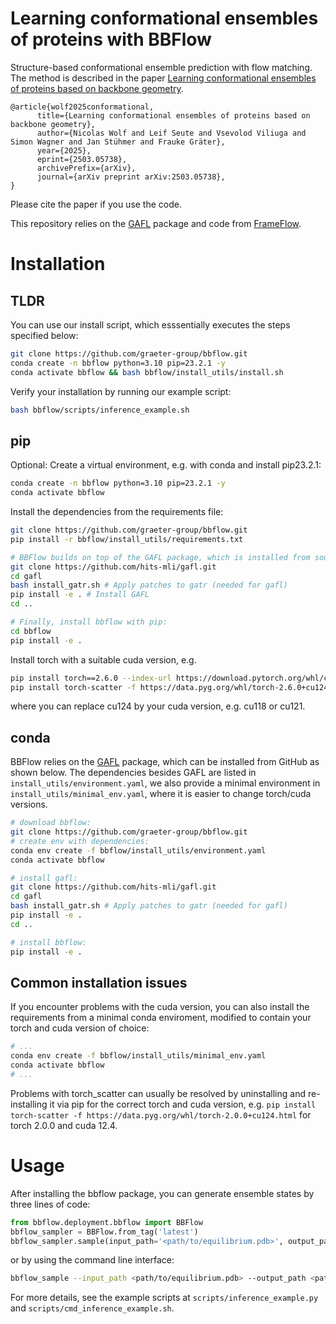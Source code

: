 # Learning conformational ensembles of proteins with BBFlow

Structure-based conformational ensemble prediction with flow matching. The method is described in the paper [Learning conformational ensembles of proteins based on backbone geometry](https://arxiv.org/abs/2503.05738).

```
@article{wolf2025conformational,
      title={Learning conformational ensembles of proteins based on backbone geometry}, 
      author={Nicolas Wolf and Leif Seute and Vsevolod Viliuga and Simon Wagner and Jan Stühmer and Frauke Gräter},
      year={2025},
      eprint={2503.05738},
      archivePrefix={arXiv},
      journal={arXiv preprint arXiv:2503.05738},
}
```

Please cite the paper if you use the code.


This repository relies on the [GAFL](https://github.com/hits-mli/gafl) package and code from [FrameFlow](https://github.com/microsoft/protein-frame-flow).


# Installation

## TLDR

You can use our install script, which esssentially executes the steps specified below:

```bash
git clone https://github.com/graeter-group/bbflow.git
conda create -n bbflow python=3.10 pip=23.2.1 -y
conda activate bbflow && bash bbflow/install_utils/install.sh
```

Verify your installation by running our example script:

```bash
bash bbflow/scripts/inference_example.sh
```

## pip

Optional: Create a virtual environment, e.g. with conda and install pip23.2.1:

```bash
conda create -n bbflow python=3.10 pip=23.2.1 -y
conda activate bbflow
```

Install the dependencies from the requirements file:

```bash
git clone https://github.com/graeter-group/bbflow.git
pip install -r bbflow/install_utils/requirements.txt

# BBFlow builds on top of the GAFL package, which is installed from source:
git clone https://github.com/hits-mli/gafl.git
cd gafl
bash install_gatr.sh # Apply patches to gatr (needed for gafl)
pip install -e . # Install GAFL
cd ..

# Finally, install bbflow with pip:
cd bbflow
pip install -e .
```

Install torch with a suitable cuda version, e.g.

```bash
pip install torch==2.6.0 --index-url https://download.pytorch.org/whl/cu124
pip install torch-scatter -f https://data.pyg.org/whl/torch-2.6.0+cu124.html
```

where you can replace cu124 by your cuda version, e.g. cu118 or cu121.

## conda

BBFlow relies on the [GAFL](https://github.com/hits-mli/gafl) package, which can be installed from GitHub as shown below. The dependencies besides GAFL are listed in `install_utils/environment.yaml`, we also provide a minimal environment in `install_utils/minimal_env.yaml`, where it is easier to change torch/cuda versions.

```bash
# download bbflow:
git clone https://github.com/graeter-group/bbflow.git
# create env with dependencies:
conda env create -f bbflow/install_utils/environment.yaml
conda activate bbflow

# install gafl:
git clone https://github.com/hits-mli/gafl.git
cd gafl
bash install_gatr.sh # Apply patches to gatr (needed for gafl)
pip install -e .
cd ..

# install bbflow:
pip install -e .
```

## Common installation issues

If you encounter problems with the cuda version, you can also install the requirements from a minimal conda enviroment, modified to contain your torch and cuda version of choice:

```bash
# ...
conda env create -f bbflow/install_utils/minimal_env.yaml
conda activate bbflow
# ...
```

Problems with torch_scatter can usually be resolved by uninstalling and re-installing it via pip for the correct torch and cuda version, e.g. `pip install torch-scatter -f https://data.pyg.org/whl/torch-2.0.0+cu124.html` for torch 2.0.0 and cuda 12.4.

# Usage

After installing the bbflow package, you can generate ensemble states by three lines of code:

```python
from bbflow.deployment.bbflow import BBFlow
bbflow_sampler = BBFlow.from_tag('latest')
bbflow_sampler.sample(input_path='<path/to/equilibrium.pdb>', output_path='<path/to/output_ensemble.pdb>', num_samples=50)
```

or by using the command line interface:

```bash
bbflow_sample --input_path <path/to/equilibrium.pdb> --output_path <path/to/output_ensemble.pdb> --num_samples 50
```

For more details, see the example scripts at `scripts/inference_example.py` and `scripts/cmd_inference_example.sh`.
